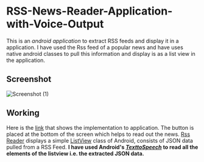 # RSS-News-Reader-Application-with-Voice-Output
This is an *android application* to extract RSS feeds and display it in a application.
I have used the Rss feed of a popular news and have uses native android classes to pull this information and display is as a list view in the application.
## Screenshot
![Screenshot (1)](https://user-images.githubusercontent.com/25447240/93381157-dcf70c80-f87d-11ea-8c0c-3738c5172a01.png)

## Working
Here is the [link](https://www.youtube.com/watch?time_continue=1&v=4XYVLKf2Ljs&feature=emb_title) that shows the implementation to application. The button is placed at the bottom of the screen which helps to read out the news.
[Rss Reader](https://www.youtube.com/watch?time_continue=1&v=4XYVLKf2Ljs&feature=emb_title) displays a simple [ListView](https://www.tutorialspoint.com/android/android_list_view.htm) class of Android, consists of JSON data pulled from a 
RSS Feed.
**I have used Android's _[TexttoSpeech](https://developer.android.com/reference/android/speech/tts/TextToSpeech)_ to read all the elements of the listview i.e. the extracted JSON data.**
 
 
